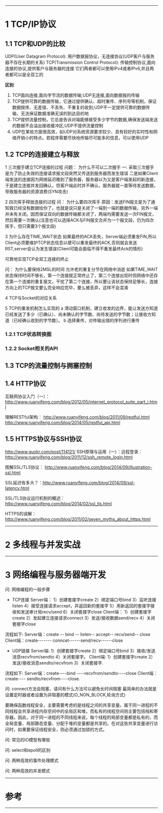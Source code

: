 
---
# 1 TCP/IP协议
## 1.1 TCP和UDP的比较
UDP(User Datagram Protocol): 用户数据报协议，无连接协议(UDP客户与服务器不存在长期的关系)
TCP(Transmission Control Protocol): 传输控制协议,面向连接的协议,提供客户与服务器的连接
它们两者都可以使用IPv4或者IPv6,并且两者都可以是全双工的

**区别**:
1. TCP面向连接,面向字节流的数据传输;UDP无连接,面向数据报的传输
2. TCP提供可靠的数据传输，它通过提供确认、超时重传、序列号等机制，保证数据按序、无差错、不丢失、不重复的收到;UDP不一定提供可靠的数据传输，无法保证数据准确无误的到达目的地
3. TCP提供流量控制，它总是告诉对端能够接受多少字节的数据,确保发送端发送的数据不会溢出接收缓冲区;UDP不提供流量控制
4. UDP在某些方面很高效，如UDP对系统资源要求较少、具有较好的实时性和网络开销小的特点。若程序需要尽快地传输尽可能多的信息，可以使用UDP

## 1.2 TCP的连接建立与释放


1 三次握手建立TCP连接的过程
问题： 为什么不可以二次握手
一: 采取三次握手是为了防止失效的连接请求报文段突然又传送到服务器而发生错误
二是如果Client端发送的连接因为网络延迟晚到了服务器，服务器以为又是客户端发起的新连接，于是建立连接并发回确认，但客户端此时并不确认，服务器就一直等待发送数据，导致服务器的资源浪费(SYN攻击)

2 四次挥手释放连接的过程
问： 为什么要四次挥手
原因：发送FIN报文是为了通知我已经没有数据给你了，也就是说只是关闭了一端到一端的数据传输，另外一端并未有关闭。因而保证双向的数据传输都关闭了，两端均需要发送一次FIN报文，然后需要一次确认(注意也可以选择ACK与FIN报文合并为一个报文段，仍为四次挥手，但只需要3个报文段)

3 为什么存在TIME_WAIT状态
如果最终的ACK丢失，Server端必须重发FIN,所以Client必须要维护TCP状态信息以便可以重发最终的ACK,否则就会发送RST,server会认为发生错误(Client可能会面临不得不重发最终Ack的情形)

可靠地实现TCP全双工连接的终止

问： 为什么要保持2MSL的时间
允许老的重复分节在网络中消逝
如果TIME_WAIT状态保持时间不够长，第一个连接就正常终止了，第二个连接出现时但网络中还存在第一个连接的重复报文，干扰了第二个连接，所以要让该状态保持足够长，连接方向上的TCP报文要么完全响应完毕，要么被丢弃，这样不会混淆

4 TCP与Socket的对应关系

5 TCP的重发机制怎么实现的
a 滑动窗口机制，建立收发的边界，能让发送方知道已经发送了多少（已确认）、尚未确认的字节数、尚待发送的字节数；让接收方知道（已经确认收到的字节数）。
b 选择重传，对传输出错的序列进行重传

### 1.2.1 TCP状态转换图
### 1.2.2 Socket相关的API

## 1.3 TCP的流量控制与拥塞控制


## 1.4 HTTP协议
互联网协议入门（一）： http://www.ruanyifeng.com/blog/2012/05/internet_protocol_suite_part_i.html

理解RESTful架构： 
http://www.ruanyifeng.com/blog/2011/09/restful.html
http://www.ruanyifeng.com/blog/2014/05/restful_api.html

## 1.5 HTTPS协议与SSH协议

http://www.guokr.com/post/114121/
SSH原理与运用（一）：远程登录： http://www.ruanyifeng.com/blog/2011/12/ssh_remote_login.html

图解SSL/TLS协议： http://www.ruanyifeng.com/blog/2014/09/illustration-ssl.html

SSL延迟有多大？：http://www.ruanyifeng.com/blog/2014/09/ssl-latency.html

SSL/TLS协议运行机制的概述： http://www.ruanyifeng.com/blog/2014/02/ssl_tls.html

HTTPS的误解：http://www.ruanyifeng.com/blog/2011/02/seven_myths_about_https.html

---

# 2 多线程与并发实战

---

# 3 网络编程与服务器端开发

问: 网络编程的一般步骤

- TCP连接
Server端： 
1）创建套接字create
2）绑定端口号bind
3）监听连接listen
4）接受连接请求accept，并返回新的套接字
5）用新返回的套接字接收和发送审计局recv/send
6）关闭套接字close
Client端：
1）创建套接字create 
2）发起建立连接请求connect 
3）发送/接收数据send/recv
4）关闭套接字close

流程如下:
Server端：create -- bind -- listen--  accept--  recv/send-- close
Client端：create------- conncet------send/recv------close

- UDP链接
  Server端:
  1）创建套接字create
  2）绑定端口号bind
  3）接收/发送消息recvfrom/sendto
  4）关闭套接字。
 Client端:
  1）创建套接字create
  2）发送/接收消息sendto/recvfrom
  3）关闭套接字.

流程如下:
Server端：create----bind ----recvfrom/sendto----close
Client端：create----  sendto/recvfrom----close.

问: connect方法会阻塞，请问有什么方法可以避免长时间阻塞
最简单的办法就是设置定时器或者设置为非阻塞的模式(O_NON_BLOCK,轮询方式)

要确保函数线程安全，主要需要考虑的是线程之间的共享变量。属于同一进程的不同线程会共享进程内存空间中的全局区和堆，而私有的线程空间则主要包括栈和寄存器。因此，对于同一进程的不同线程来说，每个线程的局部变量都是私有的，而全局变量、局部静态变量、分配于堆的变量都是共享的。在对这些共享变量进行访问时，如果要保证线程安全，则必须通过加锁的方式。

问: 常见的IO模型有哪些

问: select和epoll的区别

问: 两种高效的事件处理模式

问: 两种高效的并发模式

---

# 参考

---
